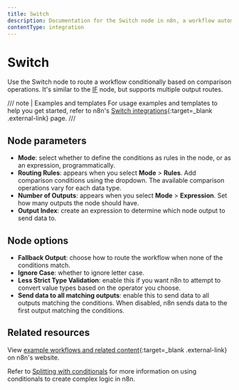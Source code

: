 ```yaml
---
title: Switch
description: Documentation for the Switch node in n8n, a workflow automation platform. Includes guidance on usage, and links to examples.
contentType: integration
---
```


# Switch

Use the Switch node to route a workflow conditionally based on comparison operations. It's similar to the [IF](/integrations/builtin/core-nodes/n8n-nodes-base.if/) node, but supports multiple output routes.

/// note | Examples and templates
For usage examples and templates to help you get started, refer to n8n's [Switch integrations](https://n8n.io/integrations/switch/){:target=_blank .external-link} page.
///

## Node parameters

- **Mode**: select whether to define the conditions as rules in the node, or as an expression, programmatically.
- **Routing Rules**: appears when you select **Mode** > **Rules**. Add comparison conditions using the  dropdown. The available comparison operations vary for each data type.
- **Number of Outputs**: appears when you select **Mode** > **Expression**. Set how many outputs the node should have.
- **Output Index**: create an expression to determine which node output to send data to.

## Node options

- **Fallback Output**: choose how to route the workflow when none of the conditions match.
- **Ignore Case**: whether to ignore letter case.
- **Less Strict Type Validation**: enable this if you want n8n to attempt to convert value types based on the operator you choose.
- **Send data to all matching outputs**: enable this to send data to all outputs matching the conditions. When disabled, n8n sends data to the first output matching the conditions.


## Related resources

View [example workflows and related content](https://n8n.io/integrations/switch/){:target=_blank .external-link} on n8n's website.

Refer to [Splitting with conditionals](/flow-logic/splitting/) for more information on using conditionals to create complex logic in n8n.




